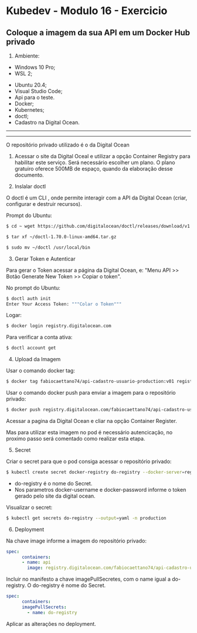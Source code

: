 <h1>Kubedev - Modulo 16 - Exercicio</h1>

<h2>​Coloque a imagem da sua API em um Docker Hub privado</h2>

1. Ambiente:
* Windows 10 Pro;
* WSL 2;
- Ubuntu 20.4;
- Visual Studio Code;
- Api para o teste.
- Docker;
- Kubernetes;
- doctl;
- Cadastro na Digital Ocean.

<hr>

<hr>

<span>O repositório privado utilizado é o da Digital Ocean</span>

1. Acessar o site da Digital Oceal e utilizar a opção Container Registry para habilitar este serviço.
Será necessário escolher um plano.
O plano gratuiro oferece 500MB de espaço, quando da elaboração desse documento.


2.  Inslalar doctl

O doctl é um CLI , onde permite interagir com a API da Digital Ocean (criar, configurar e destruir recursos).

Prompt do Ubuntu:
``` bash
$ cd ~ wget https://github.com/digitalocean/doctl/releases/download/v1.70.0/doctl-1.70.0-linux-amd64.tar.gz

$ tar xf ~/doctl-1.70.0-linux-amd64.tar.gz

$ sudo mv ~/doctl /usr/local/bin
``` 


3. Gerar Token e Autenticar

Para gerar o Token acessar a página da Digital Ocean, e:
"Menu API >> Botão Generate New Token >> Copiar o token".

No prompt do Ubuntu:
``` bash
$ doctl auth init
Enter Your Access Token: """Colar o Token"""
```

Logar:
``` bash
$ docker login registry.digitalocean.com
```

Para verificar a conta ativa:
``` bash
$ doctl account get
```


4. Upload da Imagem

Usar o comando docker tag:
``` bash
$ docker tag fabiocaettano74/api-cadastro-usuario-production:v01 registry.digitalocean.com/fabiocaettano74/api-cadastro-usuario-production:v01
```

Usar o comando docker push para enviar a imagem para o repositório privado:
``` bash
$ docker push registry.digitalocean.com/fabiocaettano74/api-cadastro-usuario-production:v01
``` 

Acessar  a pagina da Digital Ocean e cliar na opção Container Register.

Mas para utilizar esta imagem no pod é necessário autencicação, no proximo passo será comentado como realizar esta etapa.

5. Secret

Criar o secret para que o pod consiga acessar o repositório privado:
``` bash
$ kubectl create secret docker-registry do-registry --docker-server=registry.digitalocean.com/fabiocaettano74 --docker-username=token --docker-password=token --docker-email=fabio.caettano74@gmail.com -n production
```
- do-registry é o nome do Secret.
- Nos parametros docker-username e docker-password informe o token gerado pelo site da digital ocean.


Visualizar o secret:
``` bash
$ kubectl get secrets do-registry --output=yaml -n production
```


6. Deployment

Na chave image informe a imagem do repositório privado:
``` yaml
spec:       
      containers:
      - name: api
        image: registry.digitalocean.com/fabiocaettano74/api-cadastro-usuario-production:v02
```

Incluir no manifesto a chave imagePullSecretes, com o name igual a do-registry.
O do-registry é nome do Secret.
``` yaml
spec:       
      containers:
      imagePullSecrets:
        - name: do-registry
```

Aplicar as alterações no deployment.
